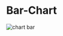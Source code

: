 # Bar-Chart




![chart bar](https://github.com/Sucheta2601/Bar-Chart/assets/108974791/224ca057-e436-4721-b21d-589fd06d5070)
